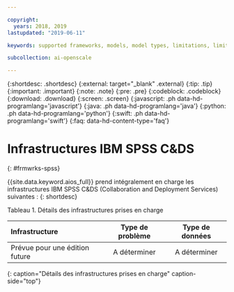 ```yaml
---

copyright:
  years: 2018, 2019
lastupdated: "2019-06-11"

keywords: supported frameworks, models, model types, limitations, limits, spss, c&ds

subcollection: ai-openscale

---
```


{:shortdesc: .shortdesc}
{:external: target="_blank" .external}
{:tip: .tip}
{:important: .important}
{:note: .note}
{:pre: .pre}
{:codeblock: .codeblock}
{:download: .download}
{:screen: .screen}
{:javascript: .ph data-hd-programlang='javascript'}
{:java: .ph data-hd-programlang='java'}
{:python: .ph data-hd-programlang='python'}
{:swift: .ph data-hd-programlang='swift'}
{:faq: data-hd-content-type='faq'}

# Infrastructures IBM SPSS C&DS
{: #frmwrks-spss}

{{site.data.keyword.aios_full}} prend intégralement en charge les infrastructures IBM SPSS C&DS (Collaboration and Deployment Services) suivantes :
{: shortdesc}


Tableau 1. Détails des infrastructures prises en charge

| Infrastructure | Type de problème | Type de données |
|:---|:---:|:---:|
| Prévue pour une édition future | A déterminer | A déterminer |
{: caption="Détails des infrastructures prises en charge" caption-side="top"}



